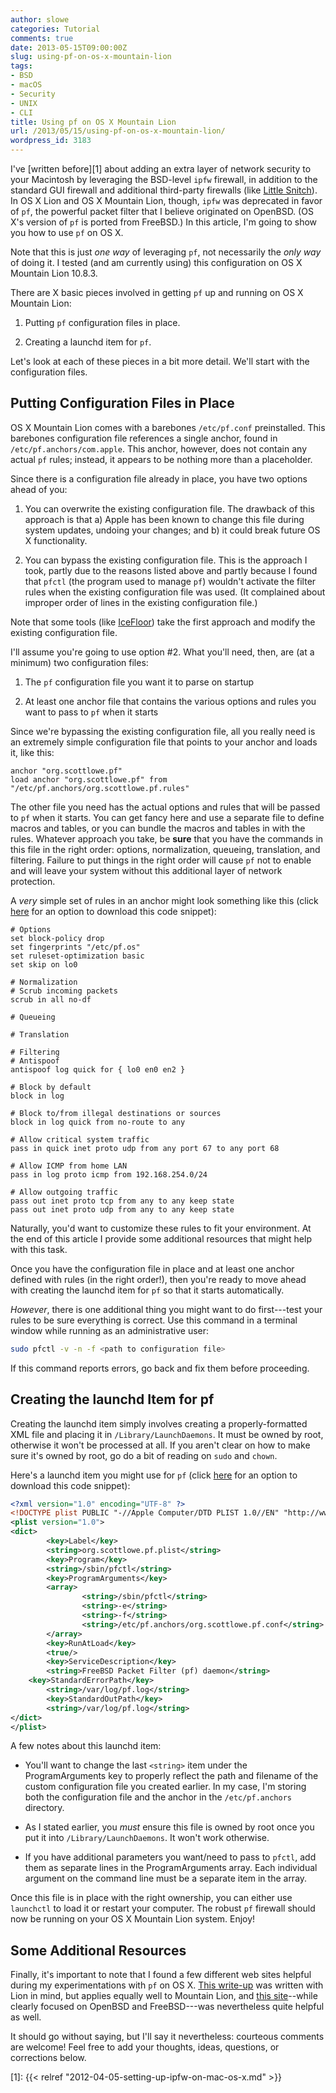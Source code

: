 ```yaml
---
author: slowe
categories: Tutorial
comments: true
date: 2013-05-15T09:00:00Z
slug: using-pf-on-os-x-mountain-lion
tags:
- BSD
- macOS
- Security
- UNIX
- CLI
title: Using pf on OS X Mountain Lion
url: /2013/05/15/using-pf-on-os-x-mountain-lion/
wordpress_id: 3183
---
```


I've [written before][1] about adding an extra layer of network security to your Macintosh by leveraging the BSD-level `ipfw` firewall, in addition to the standard GUI firewall and additional third-party firewalls (like [Little Snitch](http://www.obdev.at/products/littlesnitch/index.html)). In OS X Lion and OS X Mountain Lion, though, `ipfw` was deprecated in favor of `pf`, the powerful packet filter that I believe originated on OpenBSD. (OS X's version of `pf` is ported from FreeBSD.) In this article, I'm going to show you how to use `pf` on OS X.

Note that this is just _one way_ of leveraging `pf`, not necessarily the _only way_ of doing it. I tested (and am currently using) this configuration on OS X Mountain Lion 10.8.3.

There are X basic pieces involved in getting `pf` up and running on OS X Mountain Lion:

1. Putting `pf` configuration files in place.

2. Creating a launchd item for `pf`.

Let's look at each of these pieces in a bit more detail. We'll start with the configuration files.

## Putting Configuration Files in Place

OS X Mountain Lion comes with a barebones `/etc/pf.conf` preinstalled. This barebones configuration file references a single anchor, found in `/etc/pf.anchors/com.apple`. This anchor, however, does not contain any actual `pf` rules; instead, it appears to be nothing more than a placeholder.

Since there is a configuration file already in place, you have two options ahead of you:

1. You can overwrite the existing configuration file. The drawback of this approach is that a) Apple has been known to change this file during system updates, undoing your changes; and b) it could break future OS X functionality.

2. You can bypass the existing configuration file. This is the approach I took, partly due to the reasons listed above and partly because I found that `pfctl` (the program used to manage `pf`) wouldn't activate the filter rules when the existing configuration file was used. (It complained about improper order of lines in the existing configuration file.)

Note that some tools (like [IceFloor](http://www.hanynet.com/icefloor/index.html)) take the first approach and modify the existing configuration file.

I'll assume you're going to use option #2. What you'll need, then, are (at a minimum) two configuration files:

1. The `pf` configuration file you want it to parse on startup

2. At least one anchor file that contains the various options and rules you want to pass to `pf` when it starts

Since we're bypassing the existing configuration file, all you really need is an extremely simple configuration file that points to your anchor and loads it, like this:

```text
anchor "org.scottlowe.pf"
load anchor "org.scottlowe.pf" from "/etc/pf.anchors/org.scottlowe.pf.rules"
```

The other file you need has the actual options and rules that will be passed to `pf` when it starts. You can get fancy here and use a separate file to define macros and tables, or you can bundle the macros and tables in with the rules. Whatever approach you take, be **sure** that you have the commands in this file in the right order: options, normalization, queueing, translation, and filtering. Failure to put things in the right order will cause `pf` not to enable and will leave your system without this additional layer of network protection.

A _very_ simple set of rules in an anchor might look something like this (click [here](https://gist.github.com/scottslowe/5581710) for an option to download this code snippet):

```text
# Options
set block-policy drop
set fingerprints "/etc/pf.os"
set ruleset-optimization basic
set skip on lo0

# Normalization
# Scrub incoming packets
scrub in all no-df

# Queueing

# Translation

# Filtering
# Antispoof
antispoof log quick for { lo0 en0 en2 }

# Block by default
block in log

# Block to/from illegal destinations or sources
block in log quick from no-route to any

# Allow critical system traffic
pass in quick inet proto udp from any port 67 to any port 68

# Allow ICMP from home LAN
pass in log proto icmp from 192.168.254.0/24

# Allow outgoing traffic
pass out inet proto tcp from any to any keep state
pass out inet proto udp from any to any keep state
```

Naturally, you'd want to customize these rules to fit your environment. At the end of this article I provide some additional resources that might help with this task.

Once you have the configuration file in place and at least one anchor defined with rules (in the right order!), then you're ready to move ahead with creating the launchd item for `pf` so that it starts automatically.

_However_, there is one additional thing you might want to do first---test your rules to be sure everything is correct. Use this command in a terminal window while running as an administrative user:

```sh
sudo pfctl -v -n -f <path to configuration file>
```

If this command reports errors, go back and fix them before proceeding.

## Creating the launchd Item for pf

Creating the launchd item simply involves creating a properly-formatted XML file and placing it in `/Library/LaunchDaemons`. It must be owned by root, otherwise it won't be processed at all. If you aren't clear on how to make sure it's owned by root, go do a bit of reading on `sudo` and `chown`.

Here's a launchd item you might use for `pf` (click [here](https://gist.github.com/scottslowe/5581726) for an option to download this code snippet):

```xml
<?xml version="1.0" encoding="UTF-8" ?>
<!DOCTYPE plist PUBLIC "-//Apple Computer/DTD PLIST 1.0//EN" "http://www.apple.com/DTDs/PropertyList-1.0.dtd">
<plist version="1.0">
<dict>
        <key>Label</key>
        <string>org.scottlowe.pf.plist</string>
        <key>Program</key>
        <string>/sbin/pfctl</string>
        <key>ProgramArguments</key>
        <array>
                <string>/sbin/pfctl</string>
                <string>-e</string>
                <string>-f</string>
                <string>/etc/pf.anchors/org.scottlowe.pf.conf</string>
        </array>
        <key>RunAtLoad</key>
        <true/>
        <key>ServiceDescription</key>
        <string>FreeBSD Packet Filter (pf) daemon</string>
    <key>StandardErrorPath</key>
        <string>/var/log/pf.log</string>
        <key>StandardOutPath</key>
        <string>/var/log/pf.log</string>
</dict>
</plist>
```

A few notes about this launchd item:

* You'll want to change the last `<string>` item under the ProgramArguments key to properly reflect the path and filename of the custom configuration file you created earlier. In my case, I'm storing both the configuration file and the anchor in the `/etc/pf.anchors` directory.

* As I stated earlier, you _must_ ensure this file is owned by root once you put it into `/Library/LaunchDaemons`. It won't work otherwise.

* If you have additional parameters you want/need to pass to `pfctl`, add them as separate lines in the ProgramArguments array. Each individual argument on the command line must be a separate item in the array.

Once this file is in place with the right ownership, you can either use `launchctl` to load it or restart your computer. The robust `pf` firewall should now be running on your OS X Mountain Lion system. Enjoy!

## Some Additional Resources

Finally, it's important to note that I found a few different web sites helpful during my experimentations with `pf` on OS X. [This write-up](http://krypted.com/mac-os-x/a-cheat-sheet-for-using-pf-in-os-x-lion-and-up/) was written with Lion in mind, but applies equally well to Mountain Lion, and [this site](https://calomel.org/pf_config.html)--while clearly focused on OpenBSD and FreeBSD---was nevertheless quite helpful as well.

It should go without saying, but I'll say it nevertheless: courteous comments are welcome! Feel free to add your thoughts, ideas, questions, or corrections below.

[1]: {{< relref "2012-04-05-setting-up-ipfw-on-mac-os-x.md" >}}
